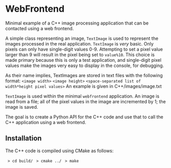 # WebFrontend
Minimal example of a C++ image processing application that can be contacted using a web frontend.

A simple class representing an image, `TextImage` is used to represent the images processed in the real application.
`TextImage` is *very* basic. Only pixels can only have single-digit values 0-9.
Attempting to set a pixel value larger than 9 will result in the pixel being set to `value%10`.
This choice is made primary because this is only a test application, and single-digit pixel values
make the images very easy to display in the console, for debugging.

As their name implies, TextImages are stored in text files with the following format:
`<image width>`
`<image height>`
`<space-separated list of width*height pixel values>`
An example is given in C++/images/image.txt

`TextImage` is used within the minimal `webfrontend` application. An image is read 
from a file; all of the pixel values in the image are incremented by 1; the image
is saved.

The goal is to create a Python API for the C++ code and use that to call the C++
application using a web frontend.

## Installation
The C++ code is compiled using CMake as follows:

` > cd build/`
` > cmake ../`
` > make`


